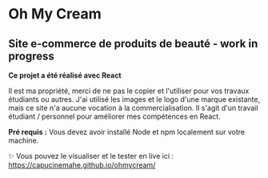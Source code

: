 # Oh My Cream

## Site e-commerce de produits de beauté - work in progress

**Ce projet a été réalisé avec React**

Il est ma propriété, merci de ne pas le copier et l'utiliser pour vos travaux étudiants ou autres.
J'ai utilisé les images et le logo d'une marque existante, mais ce site n'a aucune vocation à la commercialisation. Il s'agit d'un travail étudiant / personnel pour améliorer mes compétences en React. 

**Pré requis :**
Vous devez avoir installé Node et npm localement sur votre machine.


✨  Vous pouvez le visualiser et le tester en live ici : https://capucinemahe.github.io/ohmycream/ 
